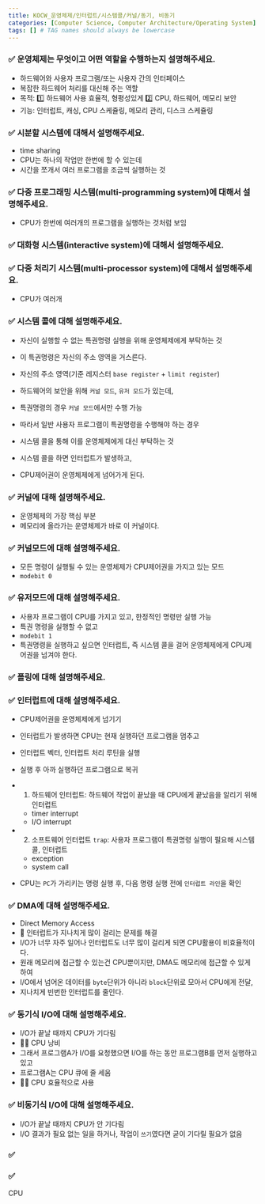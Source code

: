 ```yaml
---
title: KOCW_운영체제/인터럽트/시스템콜/커널/동기, 비동기
categories: [Computer Science, Computer Architecture/Operating System]
tags: [] # TAG names should always be lowercase
---
```


### ✅ 운영체제는 무엇이고 어떤 역할을 수행하는지 설명해주세요.

- 하드웨어와 사용자 프로그램/또는 사용자 간의 인터페이스
- 복잡한 하드웨어 처리를 대신해 주는 역할
- 목적: 1️⃣ 하드웨어 사용 효율적, 형평성있게 2️⃣ CPU, 하드웨어, 메모리 보안
- 기능: 인터럽트, 캐싱, CPU 스케쥴링, 메모리 관리, 디스크 스케쥴링

### ✅ 시분할 시스템에 대해서 설명해주세요.

- time sharing
- CPU는 하나의 작업만 한번에 할 수 있는데
- 시간을 쪼개서 여러 프로그램을 조금씩 실행하는 것

### ✅ 다중 프로그래밍 시스템(multi-programming system)에 대해서 설명해주세요.

- CPU가 한번에 여러개의 프로그램을 실행하는 것처럼 보임

### ✅ 대화형 시스템(interactive system)에 대해서 설명해주세요.

### ✅ 다중 처리기 시스템(multi-processor system)에 대해서 설명해주세요.

- CPU가 여러개

### ✅ 시스템 콜에 대해 설명해주세요.

- 자신이 실행할 수 없는 특권명령 실행을 위해 운영체제에게 부탁하는 것
- 이 특권명령은 자신의 주소 영역을 거스른다.
- 자신의 주소 영역(기준 레지스터 `base register` + `limit register`)

- 하드웨어의 보안을 위해 `커널 모드`, `유저 모드`가 있는데,
- 특권명령의 경우 `커널 모드`에서만 수행 가능
- 따라서 일반 사용자 프로그램이 특권명령을 수행해야 하는 경우
- 시스템 콜을 통해 이를 운영체제에게 대신 부탁하는 것
- 시스템 콜을 하면 인터럽트가 발생하고,
- CPU제어권이 운영체제에게 넘어가게 된다.

### ✅ 커널에 대해 설명해주세요.

- 운영체제의 가장 핵심 부분
- 메모리에 올라가는 운영체제가 바로 이 커널이다.

### ✅ 커널모드에 대해 설명해주세요.

- 모든 명령이 실행될 수 있는 운영체제가 CPU제어권을 가지고 있는 모드
- `modebit 0`

### ✅ 유저모드에 대해 설명해주세요.

- 사용자 프로그램이 CPU를 가지고 있고, 한정적인 명령만 실행 가능
- 특권 명령을 실행할 수 없고
- `modebit 1`
- 특권명령을 실행하고 싶으면 인터럽트, 즉 시스템 콜을 걸어 운영체제에게 CPU제어권을 넘겨야 한다.

### ✅ 폴링에 대해 설명해주세요.

### ✅ 인터럽트에 대해 설명해주세요.

- CPU제어권을 운영체제에게 넘기기
- 인터럽트가 발생하면 CPU는 현재 실행하던 프로그램을 멈추고
- 인터럽트 벡터, 인터럽트 처리 루틴을 실행
- 실행 후 아까 실행하던 프로그램으로 복귀

- 1. 하드웨어 인터럽트: 하드웨어 작업이 끝났을 때 CPU에게 끝났음을 알리기 위해 인터럽트
  - timer interrupt
  - I/O interrupt
- 2. 소프트웨어 인터럽트 `trap`: 사용자 프로그램이 특권명령 실행이 필요해 시스템 콜, 인터럽트

  - exception
  - system call

- CPU는 `PC`가 가리키는 명령 실행 후, 다음 명령 실행 전에 `인터럽트 라인`을 확인

### ✅ DMA에 대해 설명해주세요.

- Direct Memory Access
- 💊 인터럽트가 지나치게 많이 걸리는 문제를 해결
- I/O가 너무 자주 일어나 인터럽트도 너무 많이 걸리게 되면 CPU활용이 비효율적이다.
- 원래 메모리에 접근할 수 있는건 CPU뿐이지만, DMA도 메모리에 접근할 수 있게 하여
- I/O에서 넘어온 데이터를 `byte`단위가 아니라 `block`단위로 모아서 CPU에게 전달,
- 지나치게 빈번한 인터럽트를 줄인다.

### ✅ 동기식 I/O에 대해 설명해주세요.

- I/O가 끝날 때까지 CPU가 기다림
- 👎🏻 CPU 낭비
- 그래서 프로그램A가 I/O를 요청했으면 I/O를 하는 동안 프로그램B를 먼저 실행하고있고
- 프로그램A는 CPU 큐에 줄 세움
- 👍🏻 CPU 효율적으로 사용

### ✅ 비동기식 I/O에 대해 설명해주세요.

- I/O가 끝날 때까지 CPU가 안 기다림
- I/O 결과가 필요 없는 일을 하거나, 작업이 `쓰기`였다면 굳이 기다릴 필요가 없음

### ✅

### ✅

CPU
